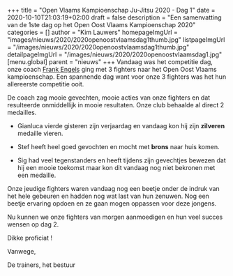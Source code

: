 +++
title = "Open Vlaams Kampioenschap Ju-Jitsu 2020 - Dag 1"
date = 2020-10-10T21:03:19+02:00
draft = false
description = "Een samenvatting van de 1ste dag op het Open Oost Vlaams Kampioenschap 2020"
categories = []
author = "Kim Lauwers"
homepageImgUrl = "images/nieuws/2020/2020openoostvlaamsdag1thumb.jpg"
listpageImgUrl = "/images/nieuws/2020/2020openoostvlaamsdag1thumb.jpg"
detailpageImgUrl = "/images/nieuws/2020/2020openoostvlaamsdag1.jpg"
[menu.global]
    parent = "nieuws"
+++
Vandaag was het competitie dag, onze coach [Frank Engels](https://www.jujitsukeerbergen.be/trainers/#Frank%20Engels) ging met 3 fighters naar het Open Oost Vlaams kampioenschap.
Een spannende dag want voor onze 3 fighters was het hun allereerste competitie ooit.

De coach zag mooie gevechten, mooie acties van onze fighters en dat resulteerde onmiddellijk in mooie resultaten. Onze club behaalde al direct 2 medailles. 

- Gianluca vierde gisteren zijn verjaardag en vandaag kon hij zijn **zilveren** medaille vieren.

- Stef heeft heel goed gevochten en mocht met **brons** naar huis komen.

- Sig had veel tegenstanders en heeft tijdens zijn gevechtjes bewezen dat hij een mooie toekomst maar kon dit vandaag nog niet bekronen met een medaille.

Onze jeudige fighters waren vandaag nog een beetje onder de indruk van het hele gebeuren en hadden nog wat last van hun zenuwen.
Nog een beetje ervaring opdoen en ze gaan mogen oppassen voor deze jongens.


Nu kunnen we onze fighters van morgen aanmoedigen en hun veel succes wensen op dag 2.

Dikke proficiat !

Vanwege,

De trainers, het bestuur